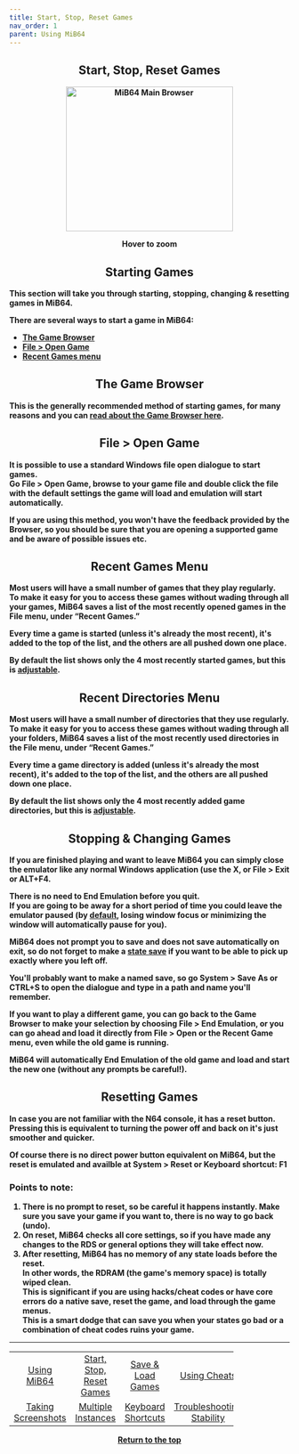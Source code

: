 ```yaml
---
title: Start, Stop, Reset Games
nav_order: 1
parent: Using MiB64
---
```


<!-- This one is the best to use for all situations. -->        
<style>
.zoom-pair {
  display: flex;
  gap: 12px;
  align-items: flex-end;
  justify-content: flex-start;
  position: relative;
  margin-left: auto;
  margin-right: auto;
  width: max-content;
  text-align: left;
}

.zoom-on-hover {
  display: inline-block;
  position: relative;
}

.zoom-on-hover img {
  display: block;
  cursor: zoom-in;
  transition: transform 0.3s ease;
  position: relative;
  z-index: 1;
  transform-origin: left center;
}

.zoom-on-hover:hover img {
  transform: scale(1.5);
}

.zoom-pair .zoom-on-hover:first-child:hover img {
  z-index: 9999;
}

.zoom-pair .zoom-on-hover:last-child:hover img {
  z-index: 100;
}

/* Final fix for standalone zoomable images */
.zoom-single {
  display: block;
  margin-left: auto;
  margin-right: auto;
  width: max-content;
  text-align: center;
}

.zoom-single:hover img {
  transform: scale(1.5);
  transform-origin: center center;
  z-index: 999;
}
</style>

## <center><b>Start, Stop, Reset Games</b></center>
<b>
<div style="text-align: center;">
<div class="zoom-on-hover">
  <img src="/manual/asset/images/main.png" alt="MiB64 Main Browser" width="300" height="260" />
</div>
<p><strong>Hover to zoom</strong></p>
</div>

<!-- ClauseEcho: Interactive Image -->

<a name="starting-games"></a>
## <center><b>Starting Games</b></center>
<b>
<p>This section will take you through starting, stopping, changing & resetting games in MiB64.</p>

There are several ways to start a game in MiB64:

- [The Game Browser](#game-browser)  
- [File > Open Game](#file-open)  
- [Recent Games menu](#recent-games)

<a name="game-browser"></a>
## <center><b>The Game Browser</b></center>
<b>

This is the generally recommended method of starting games, for many reasons and you can
[read about the Game Browser here](using-mib64#game-browser).

<a name="file-open"></a>
## <center><b>File > Open Game</b></center>
<b>

It is possible to use a standard Windows file open dialogue to start games.  
Go File > Open Game, browse to your game file and double click the file with the default settings the game will load and emulation will start automatically.

If you are using this method, you won't have the feedback provided by the Browser, so you should be sure that you are opening a supported game and be aware of possible issues etc.

<a name="recent-games"></a>
## <center><b>Recent Games Menu</b></center>
<b>

Most users will have a small number of games that they play regularly.  
To make it easy for you to access these games without wading through all your games, MiB64 saves a list of the most recently opened games in the File menu, under “Recent Games.”

Every time a game is started (unless it's already the most recent), it's added to the top of the list, and the others are all pushed down one place.

By default the list shows only the 4 most recently started games, but this is [adjustable](app-game-selection#max-remembered-games).

<a name="recent-directories"></a>
## <center><b>Recent Directories Menu</b></center>
<b>

Most users will have a small number of directories that they use regularly.  
To make it easy for you to access these games without wading through all your folders, MiB64 saves a list of the most recently used directories in the File menu, under “Recent Games.”

Every time a game directory is added (unless it's already the most recent), it's added to the top of the list, and the others are all pushed down one place.

By default the list shows only the 4 most recently added game directories, but this is [adjustable](app-game-selection#max-remembered-dirs).

<a name="stopping-games"></a>
## <center><b>Stopping & Changing Games</b></center>
<b>

If you are finished playing and want to leave MiB64 you can simply close the emulator like any normal Windows application (use the X, or File > Exit or ALT+F4.

There is no need to End Emulation before you quit.  
If you are going to be away for a short period of time you could leave the emulator paused (by [default](app-options), losing window focus or minimizing the window will automatically pause for you).

MiB64 does not prompt you to save and does not save automatically on exit, so do not forget to make a [state save](save-load-games) if you want to be able to pick up exactly where you left off.

You'll probably want to make a named save, so go System > Save As or CTRL+S to open the dialogue and type in a path and name you'll remember.

If you want to play a different game, you can go back to the Game Browser to make your selection by choosing File > End Emulation, or you can go ahead and load it directly from File > Open or the Recent Game menu, even while the old game is running.

MiB64 will automatically End Emulation of the old game and load and start the new one (without any prompts be careful!).

<a name="resetting-games"></a>
## <center><b>Resetting Games</b></center>
<b>

In case you are not familiar with the N64 console, it has a reset button.  
Pressing this is equivalent to turning the power off and back on it's just smoother and quicker.

Of course there is no direct power button equivalent on MiB64, but the reset is emulated and availble at
System > Reset or Keyboard shortcut: **F1**

### Points to note:
1. There is no prompt to reset, so be careful it happens instantly. Make sure you save your game if you want to, there is no way to go back (undo).  
2. On reset, MiB64 checks all core settings, so if you have made any changes to the RDS or general options they will take effect now.  
3. After resetting, MiB64 has no memory of any state loads before the reset.  
   In other words, the RDRAM (the game's memory space) is totally wiped clean.  
   This is significant if you are using hacks/cheat codes or have core errors do a native save, reset the game, and load through the game menus.  
   This is a smart dodge that can save you when your states go bad or a combination of cheat codes ruins your game.

---

<!-- Footer Navigation Block -->

<table align="center" style="width: 80%">
  <tr>
    <td style="text-align: center"><a href="using-mib64">Using MiB64</a></td>
    <td style="text-align: center"><a href="start-stop-reset-games">Start, Stop, Reset Games</a></td>
    <td style="text-align: center"><a href="save-load-games">Save & Load Games</a></td>
    <td style="text-align: center"><a href="/manual/manual/manual/cheats">Using Cheats</a></td>
  </tr>
  <tr>
    <td style="text-align: center"><a href="taking-screenshots">Taking Screenshots</a></td>
    <td style="text-align: center"><a href="multiple-instances">Multiple Instances</a></td>
    <td style="text-align: center"><a href="keyboard-shortcuts">Keyboard Shortcuts</a></td>
    <td style="text-align: center"><a href="using-mib64-troubleshooting-stability">Troubleshooting Stability</a></td>
  </tr>
</table>

<p style="text-align:center"><a href="#">Return to the top</a></p>

<!-- ClauseEcho: Start / Stop / Reset Protocol Activated -->
